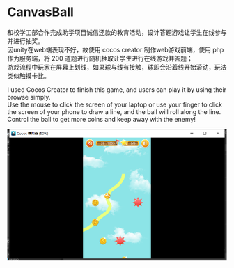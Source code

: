 # CanvasBall
和校学工部合作完成助学项目诚信还款的教育活动，设计答题游戏让学生在线参与并进行抽奖。<br/>
因unity在web端表现不好，故使用 cocos creator 制作web游戏前端，使用 php 作为服务端，将 200 道题进行随机抽取让学生进行在线游戏并答题；<br/>
游戏流程中玩家在屏幕上划线，如果球与线有接触，球即会沿着线开始滚动，玩法类似触摸卡比。<br/>

I used Cocos Creator to finish this game, and users can play it by using their browse simply.<br>
Use the mouse to click the screen of your laptop or use your finger to click the screen of your phone to draw a line, and the ball will roll along the line.<br>
Control the ball to get more coins and keep away with the enemy!<br>

![图](pic/1.png)
